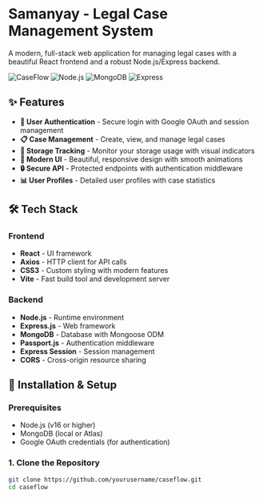 # Samanyay - Legal Case Management System

A modern, full-stack web application for managing legal cases with a beautiful React frontend and a robust Node.js/Express backend.

![CaseFlow](https://img.shields.io/badge/React-18.2.0-blue) ![Node.js](https://img.shields.io/badge/Node.js-16.x-green) ![MongoDB](https://img.shields.io/badge/MongoDB-5.0+-green) ![Express](https://img.shields.io/badge/Express-4.x-lightgrey)

## ✨ Features

- **👤 User Authentication** - Secure login with Google OAuth and session management
- **📋 Case Management** - Create, view, and manage legal cases
- **💾 Storage Tracking** - Monitor your storage usage with visual indicators
- **🎨 Modern UI** - Beautiful, responsive design with smooth animations
- **🔒 Secure API** - Protected endpoints with authentication middleware
- **📊 User Profiles** - Detailed user profiles with case statistics

## 🛠️ Tech Stack

### Frontend
- **React** - UI framework
- **Axios** - HTTP client for API calls
- **CSS3** - Custom styling with modern features
- **Vite** - Fast build tool and development server

### Backend
- **Node.js** - Runtime environment
- **Express.js** - Web framework
- **MongoDB** - Database with Mongoose ODM
- **Passport.js** - Authentication middleware
- **Express Session** - Session management
- **CORS** - Cross-origin resource sharing

## 🚀 Installation & Setup

### Prerequisites
- Node.js (v16 or higher)
- MongoDB (local or Atlas)
- Google OAuth credentials (for authentication)

### 1. Clone the Repository
```bash
git clone https://github.com/yourusername/caseflow.git
cd caseflow
